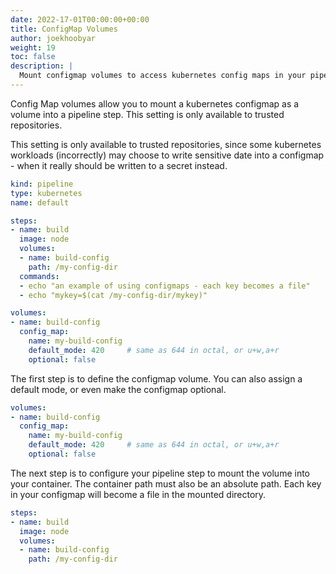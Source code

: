 ```yaml
---
date: 2022-17-01T00:00:00+00:00
title: ConfigMap Volumes
author: joekhoobyar
weight: 19
toc: false
description: |
  Mount configmap volumes to access kubernetes config maps in your pipeline.
---
```


Config Map volumes allow you to mount a kubernetes configmap as a volume into a pipeline step. This setting is only available to trusted repositories.

<div class="alert alert-warn">
This setting is only available to trusted repositories, since some kubernetes workloads (incorrectly) may choose to write sensitive date into a configmap - when it really should be written to a secret instead.
</div>

```yaml {linenos=table, hl_lines=["8-10", "15-20"]}
kind: pipeline
type: kubernetes
name: default

steps:
- name: build
  image: node
  volumes:
  - name: build-config
    path: /my-config-dir
  commands:
  - echo "an example of using configmaps - each key becomes a file"
  - echo "mykey=$(cat /my-config-dir/mykey)"

volumes:
- name: build-config
  config_map:
    name: my-build-config
    default_mode: 420     # same as 644 in octal, or u+w,a+r
    optional: false
```

The first step is to define the configmap volume.  You can also assign a default mode, or even make the configmap optional.

```yaml {linenos=table, linenostart=15}
volumes:
- name: build-config
  config_map:
    name: my-build-config
    default_mode: 420     # same as 644 in octal, or u+w,a+r
    optional: false
```

The next step is to configure your pipeline step to mount the volume into your container. The container path must also be an absolute path.  Each key in your configmap will become a file in the mounted directory.

```yaml {linenos=table, linenostart=5}
steps:
- name: build
  image: node
  volumes:
  - name: build-config
    path: /my-config-dir
```
